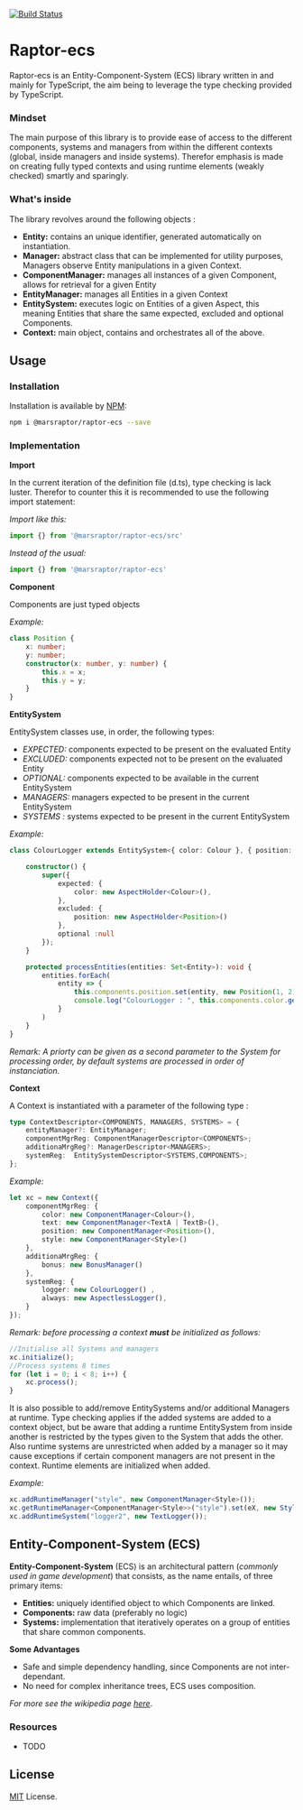 [![Build Status](https://travis-ci.org/MarsRaptor/raptor-ecs.svg?branch=master)](https://travis-ci.org/MarsRaptor/raptor-ecs)
# Raptor-ecs

Raptor-ecs is an Entity-Component-System (ECS) library written in and mainly for TypeScript, the aim being to leverage the type checking provided by TypeScript. 

### Mindset

The main purpose of this library is to provide ease of access to the different components, systems and managers from within the different contexts (global, inside managers and inside systems). Therefor emphasis is made on creating fully typed contexts and using runtime elements (weakly checked) smartly and sparingly.

### What's inside

The library revolves around the following objects :

* **Entity:** contains an unique identifier, generated automatically on instantiation.
* **Manager:** abstract class that can be implemented for utility purposes, Managers observe Entity manipulations in a given Context.
* **ComponentManager:** manages all instances of a given Component, allows for retrieval for a given Entity
* **EntityManager:** manages all Entities in a given Context
* **EntitySystem:** executes logic on Entities of a given Aspect, this meaning Entities that share the same expected, excluded and optional Components.
* **Context:** main object, contains and orchestrates all of the above.

## Usage

### Installation

Installation is available by [NPM](https://npmjs.org):

```bash
npm i @marsraptor/raptor-ecs --save
```

### Implementation

**Import**

In the current iteration of the definition file (d.ts), type checking is lack luster. Therefor to counter this it is recommended to use the following import statement:

*Import like this:*

```ts
import {} from '@marsraptor/raptor-ecs/src'

```

*Instead of the usual:*

```ts
import {} from '@marsraptor/raptor-ecs'

```

**Component**

Components are just typed objects

*Example:*

```ts
class Position {
    x: number;
    y: number;
    constructor(x: number, y: number) {
        this.x = x;
        this.y = y;
    }
}
```

**EntitySystem**

EntitySystem classes use, in order, the following types: 

* *EXPECTED:* components expected to be present on the evaluated Entity
* *EXCLUDED:* components expected not to be present on the evaluated Entity
* *OPTIONAL:* components expected to be available in the current EntitySystem 
* *MANAGERS:* managers expected to be present in the current EntitySystem 
* *SYSTEMS :* systems expected to be present in the current EntitySystem 

*Example:*

```ts
class ColourLogger extends EntitySystem<{ color: Colour }, { position: Position },{}, any, any>{

    constructor() {
        super({
            expected: {
                color: new AspectHolder<Colour>(),
            },
            excluded: {
                position: new AspectHolder<Position>()
            },
            optional :null
        });
    }

    protected processEntities(entities: Set<Entity>): void {
        entities.forEach(
            entity => {
                this.components.position.set(entity, new Position(1, 2));
                console.log("ColourLogger : ", this.components.color.get(entity.uid).hex);
            }
        )
    }
}
```

*Remark: A priorty can be given as a second parameter to the System for processing order, by default systems are processed in order of instanciation.*

**Context**

A Context is instantiated with a parameter of the following type :

```ts
type ContextDescriptor<COMPONENTS, MANAGERS, SYSTEMS> = {
    entityManager?: EntityManager;
    componentMgrReg: ComponentManagerDescriptor<COMPONENTS>;
    additionaMrgReg?: ManagerDescriptor<MANAGERS>;
    systemReg:  EntitySystemDescriptor<SYSTEMS,COMPONENTS>;
};
```

*Example:*

```ts
let xc = new Context({
    componentMgrReg: {
        color: new ComponentManager<Colour>(),
        text: new ComponentManager<TextA | TextB>(),
        position: new ComponentManager<Position>(),
        style: new ComponentManager<Style>()
    },
    additionaMrgReg: {
        bonus: new BonusManager()
    },
    systemReg: {
        logger: new ColourLogger() ,
        always: new AspectlessLogger(),
    }
});
```

*Remark: before processing a context **must** be initialized as follows:*

```ts
//Initialise all Systems and managers
xc.initialize();
//Process systems 8 times
for (let i = 0; i < 8; i++) {
    xc.process();
}
```

It is also possible to add/remove EntitySystems and/or additional Managers at runtime. Type checking applies if the added systems are added to a context object, but be aware that adding a runtime EntitySystem from inside another is restricted by the types given to the System that adds the other. Also runtime systems are unrestricted when added by a manager so it may cause exceptions if certain component managers are not present in the context. Runtime elements are initialized when added.

*Example:*

```ts
xc.addRuntimeManager("style", new ComponentManager<Style>());
xc.getRuntimeManager<ComponentManager<Style>>("style").set(eX, new Style("italic"));
xc.addRuntimeSystem("logger2", new TextLogger());
```

## Entity-Component-System (ECS)

**Entity-Component-System** (ECS) is an architectural pattern (*commonly used in game development*) that consists, as the name entails, of three primary items:

* **Entities:** uniquely identified object to which Components are linked.
* **Components:** raw data (preferably no logic)
* **Systems:** implementation that iteratively operates on a group of entities that share common components.

**Some Advantages**

* Safe and simple dependency handling, since Components are not inter-dependant.
* No need for complex inheritance trees, ECS uses composition.

*For more see the wikipedia page [here](https://en.wikipedia.org/wiki/Entity-component-system)*.

### Resources

* TODO

## License

[MIT](https://github.com/MarsRaptor/raptor-ecs/blob/master/LICENSE) License.